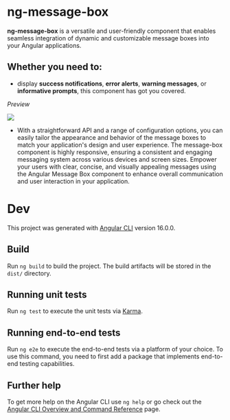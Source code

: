 # ng-message-box
**ng-message-box** is a versatile and user-friendly component that enables seamless integration of dynamic and customizable message boxes into your Angular applications. 

## Whether you need to:
* display **success notifications**, **error alerts**, **warning messages**, or **informative prompts**, this component has got you covered. 

*Preview*

![](https://github.com/projectfinalaudio/ng-message-box/blob/master/previews/preview.PNG)

* With a straightforward API and a range of configuration options, you can easily tailor the appearance and behavior of the message boxes to match your application's design and user experience. The message-box component is highly responsive, ensuring a consistent and engaging messaging system across various devices and screen sizes. Empower your users with clear, concise, and visually appealing messages using the Angular Message Box component to enhance overall communication and user interaction in your application.

# Dev

This project was generated with [Angular CLI](https://github.com/angular/angular-cli) version 16.0.0.

## Build

Run `ng build` to build the project. The build artifacts will be stored in the `dist/` directory.

## Running unit tests

Run `ng test` to execute the unit tests via [Karma](https://karma-runner.github.io).

## Running end-to-end tests

Run `ng e2e` to execute the end-to-end tests via a platform of your choice. To use this command, you need to first add a package that implements end-to-end testing capabilities.

## Further help

To get more help on the Angular CLI use `ng help` or go check out the [Angular CLI Overview and Command Reference](https://angular.io/cli) page.
